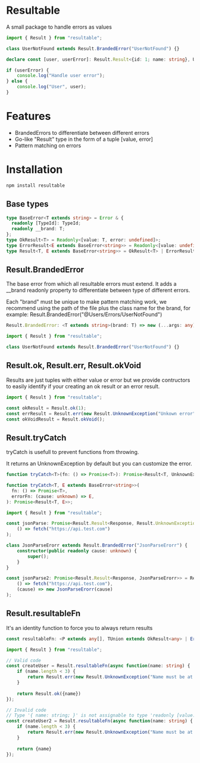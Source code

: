 # Resultable

A small package to handle errors as values

```typescript
import { Result } from "resultable";

class UserNotFound extends Result.BrandedError("UserNotFound") {}

declare const [user, userError]: Result.Result<{id: 1; name: string}, UserNotFound>;

if (userError) {
    console.log("Handle user error");
} else {
    console.log("User", user);
}
```

# Features

- BrandedErrors to differentiate between different errors
- Go-like "Result" type in the form of a tuple [value, error]
- Pattern matching on errors

# Installation

```bash
npm install resultable
```

## Base types
```typescript
type BaseError<T extends string> = Error & {
  readonly [TypeId]: TypeId;
  readonly __brand: T;
};
type OkResult<T> = Readonly<[value: T, error: undefined]>;
type ErrorResult<E extends BaseError<string>> = Readonly<[value: undefined, error: E]>;
type Result<T, E extends BaseError<string>> = OkResult<T> | ErrorResult<E>;
```

## Result.BrandedError
The base error from which all resultable errors must extend. It adds a __brand readonly property to differentiate between type of different errors.

Each "brand" must be unique to make pattern matching work, we recommend using the path of the file plus the class name for the brand, for example: Result.BrandedError("@Users/Errors/UserNotFound")

```typescript
Result.BrandedError: <T extends string>(brand: T) => new (...args: any) => BaseError<T>
```

```typescript
import { Result } from "resultable";

class UserNotFound extends Result.BrandedError("UserNotFound") {}
```

## Result.ok, Result.err, Result.okVoid
Results are just tuples with either value or error but we provide contructors to easily identify if your creating an ok result or an error result.

```typescript
import { Result } from "resultable";

const okResult = Result.ok(1);
const errResult = Result.err(new Result.UnknownException("Unkown error"));
const okVoidResult = Result.okVoid();
```

## Result.tryCatch
tryCatch is usefull to prevent functions from throwing.

It returns an UnknownException by default but you can customize the error.

```typescript
function tryCatch<T>(fn: () => Promise<T>): Promise<Result<T, UnknownException>>;

function tryCatch<T, E extends BaseError<string>>(
  fn: () => Promise<T>,
  errorFn: (cause: unknown) => E,
): Promise<Result<T, E>>;
```

```typescript
import { Result } from "resultable";

const jsonParse: Promise<Result.Result<Response, Result.UnknownException>> = Result.tryCatch(
    () => fetch("https://api.test.com")
);

class JsonParseErorr extends Result.BrandedError("JsonParseErorr") {
    constructor(public readonly cause: unknown) {
        super();
    }
}

const jsonParse2: Promise<Result.Result<Response, JsonParseErorr>> = Result.tryCatch(
    () => fetch("https://api.test.com"),
    (cause) => new JsonParseErorr(cause)
);
```

## Result.resultableFn
It's an identity function to force you to always return results

```typescript
const resultableFn: <P extends any[], TUnion extends OkResult<any> | ErrorResult<BaseError<string>>>(fn: (...args: P) => Promise<TUnion>) => ((...args: P) => Promise<MergeResults<TUnion>>)
```

```typescript
import { Result } from "resultable";

// Valid code
const createUser = Result.resultableFn(async function(name: string) {
    if (name.length < 3) {
        return Result.err(new Result.UnknownException("Name must be at least 3 characters"));
    }
    
    return Result.ok({name})
});

// Invalid code
// Type '{ name: string; }' is not assignable to type 'readonly [value: any, error: undefined] | readonly [value: undefined, error: BaseError<string>]'.
const createUser2 = Result.resultableFn(async function(name: string) {
    if (name.length < 3) {
        return Result.err(new Result.UnknownException("Name must be at least 3 characters"));
    }
    
    return {name}
});
```
